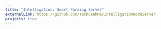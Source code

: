 ```yaml
---
title: "Intelligation: Smart Farming Server"
externalLink: https://github.com/TechGeekMe/IntelligationNodeServer
projects: true
---
```

